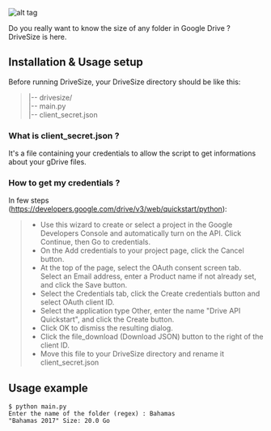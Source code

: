 ![alt tag](http://i.imgur.com/Q4CcJth.png)

Do you really want to know the size of any folder in Google Drive ?  DriveSize is here.

## Installation & Usage setup

Before running DriveSize, your DriveSize directory should be like this:
>|-- drivesize/  
>|-- main.py  
>|-- client_secret.json  

### What is client_secret.json ?
It's a file containing your credentials to allow the script to get informations about your gDrive files.
### How to get my credentials ?
In few steps (https://developers.google.com/drive/v3/web/quickstart/python):
> - Use this wizard to create or select a project in the Google Developers Console and automatically turn on the API. Click Continue, then Go to credentials.
> - On the Add credentials to your project page, click the Cancel button.
>- At the top of the page, select the OAuth consent screen tab. Select an Email address, enter a Product name if not already set, and click the Save button.
>- Select the Credentials tab, click the Create credentials button and select OAuth client ID.
>- Select the application type Other, enter the name "Drive API Quickstart", and click the Create button.
>- Click OK to dismiss the resulting dialog.
>- Click the file_download (Download JSON) button to the right of the client ID.
>- Move this file to your DriveSize directory and rename it client_secret.json

## Usage example
```shell
$ python main.py
Enter the name of the folder (regex) : Bahamas
"Bahamas 2017" Size: 20.0 Go
```
